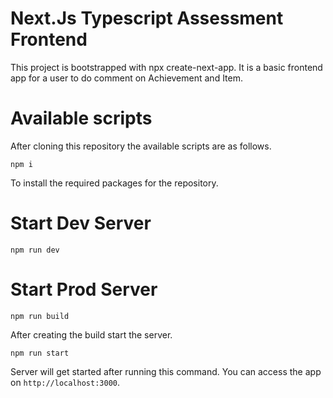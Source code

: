 # Next.Js Typescript Assessment Frontend

This project is bootstrapped with npx create-next-app. It is a basic frontend app for a user to do comment on Achievement and Item.

# Available scripts

After cloning this repository the available scripts are as follows.

```npm i```

To install the required packages for the repository.

# Start Dev Server

```npm run dev```

# Start Prod Server

```npm run build```

After creating the build start the server.

```npm run start```

Server will get started after running this command. You can access the app on `http://localhost:3000`.